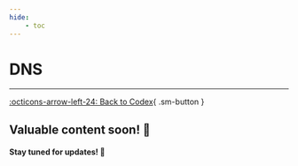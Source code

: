 ```yaml
---
hide:
    - toc
---
```


# **DNS**

---

[:octicons-arrow-left-24: Back to Codex](../../index.md){ .sm-button }

## Valuable content soon! 🚀  
#### Stay tuned for updates! 🌟